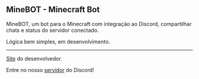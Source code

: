 ## MineBOT - Minecraft Bot
MineBOT, um bot para o Minecraft com integração ao Discord, compartilhar chats e status do servidor conectado.

Lógica bem simples, em desenvolvimento.

---

[Site](https://luarrekcah.glitch.me/) do desenvolvedor.

Entre no nosso [servidor](https://discord.gg/XKHcPa4fde) do Discord!
